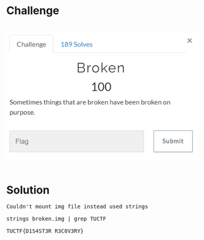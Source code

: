 # Challenge #
<br>![alt text](mega2.png)
<br><br>
# Solution #
<pre>
Couldn't mount img file instead used strings

strings broken.img | grep TUCTF

TUCTF{D1S4ST3R_R3C0V3RY}
</pre>

